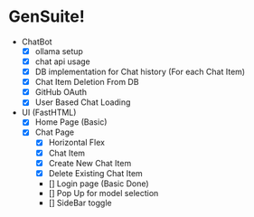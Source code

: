 # GenSuite!


- ChatBot
    - [x] ollama setup
    - [x] chat api usage
    - [x] DB implementation for Chat history (For each Chat Item)
    - [x] Chat Item Deletion From DB
    - [x] GitHub OAuth
    - [x] User Based Chat Loading

- UI (FastHTML)
    - [x] Home Page (Basic)
    - [x] Chat Page
        - [x] Horizontal Flex
        - [x] Chat Item
        - [x] Create New Chat Item
        - [x] Delete Existing Chat Item
        - [] Login page (Basic Done)
        - [] Pop Up for model selection
        - [] SideBar toggle 
